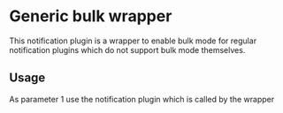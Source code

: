 # Generic bulk wrapper
This notification plugin is a wrapper to enable bulk mode for regular notification plugins which do not support bulk mode themselves.

## Usage
As parameter 1 use the notification plugin which is called by the wrapper
